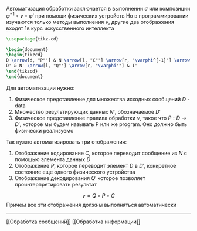Автоматизация обработки заключается в выполнении $\sigma$ или композиции $\varphi^{-1} \circ \nu \circ \varphi'$ при помощи физических устройств
Но в программировании изучаются только методы выполнения $\nu$, другие два отображения входят 1в курс искусственного интеллекта

```tikz
\usepackage{tikz-cd}

\begin{document}
\begin{tikzcd}
D \arrow[d, "P"'] & N \arrow[l, "C"'] \arrow[r, "\varphi^{-1}"] \arrow[d, "\nu"] & I \arrow[d, "\sigma"] \\
D' & N' \arrow[l, "Q"'] \arrow[r, "\varphi'"] & I'
\end{tikzcd}
\end{document}
```

Для автоматизации нужно:
1. Физическое представление для множества исходных сообщений $D$ - data
2. Множество результирующих данных $N'$, обозначаемое $D'$
3. Физическое представление правила обработки $\nu$, такое что $P : D \to D'$, которое мы будем называть P или же program. Оно должно быть физически реализуемо

Так нужно автоматизировать три отображения:
 1. Отображение кодирование $C$, которое переводит сообщение из $N$ с помощью элемента данных $D$
 2. Отображение $P$, которое переводит элемент $D$ в $D'$, конкретное состояние еще одного физического устройства
 3. Отображение декодирования $Q'$ которое позволяет проинтерпретировать результат

$$\nu = Q \circ P \circ C$$
Причем все эти отображения должны выполняться автоматически

---
[[Обработка сообщений]] [[Обработка информации]]